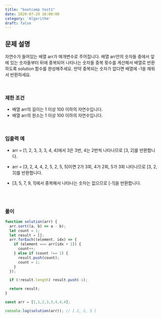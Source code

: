 ```yaml
---
title: "bootcamp test1"
date: 2020-07-29 16:00:00
category: 'Algorithm'
draft: false
---
```




## 문제 설명

자연수가 들어있는 배열 arr가 매개변수로 주어집니다. 배열 arr안의 숫자들 중에서 앞에 있는 숫자들부터 뒤에 중복되어 나타나는 숫자들 중복 횟수를 계산해서 배열로 반환하도록 solution 함수를 완성해주세요. 만약 중복되는 숫자가 없다면 배열에 -1을 채워서 반환하세요.

<br>

### 제한 조건

- 배열 arr의 길이는 1 이상 100 이하의 자연수입니다.
- 배열 arr의 원소는 1 이상 100 이하의 자연수입니다.

<br>

### 입출력 예

- arr = [1, 2, 3, 3, 3, 4, 4]에서 3은 3번, 4는 2번씩 나타나므로 [3, 2]를 반환합니다.

- arr = [3, 2, 4, 4, 2, 5, 2, 5, 5]이면 2가 3회, 4가 2회, 5가 3회 나타나므로 [3, 2, 3]를 반환합니다.
- [3, 5, 7, 9, 1]에서 중복해서 나타나는 숫자는 없으므로 [-1]을 반환합니다.

<br><br>

### 풀이

```js
function solution(arr) {
  arr.sort((a, b) => a - b);
  let count = 1;
  let result = [];
  arr.forEach((element, idx) => {
    if (element === arr[idx + 1]) {
      count++;
    } else if (count !== 1) {
      result.push(count);
      count = 1;
    } 
  });

  if (!result.length) result.push(-1);

  return result;
}

const arr = [1,1,2,3,3,4,4,4];

console.log(solution(arr)); // [ 2, 2, 3 ]
```